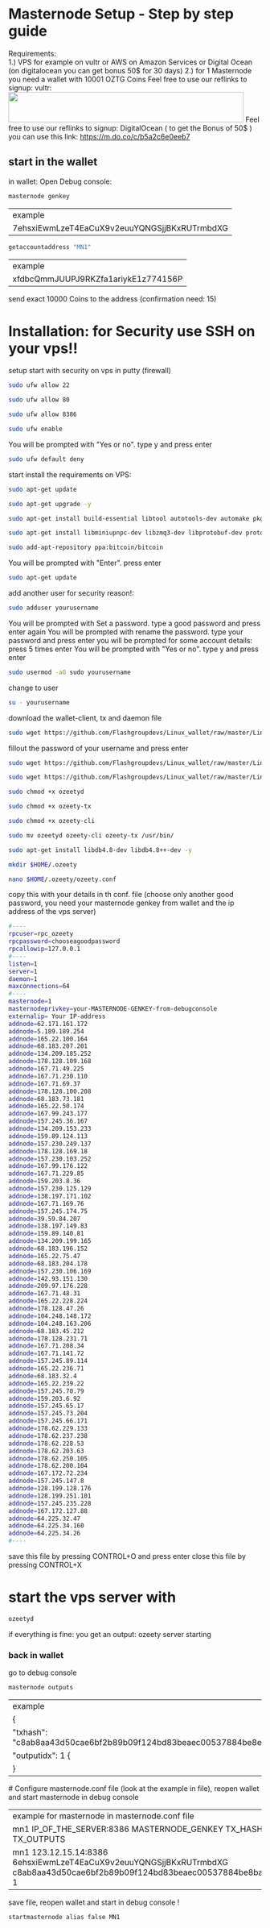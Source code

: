 # Masternode Setup - Step by step guide
Requirements: 	
1.) VPS for example on vultr or AWS on Amazon Services or Digital Ocean (on digitalocean you can get bonus 50$ for 30 days)
2.) for 1 Masternode you need a wallet with 10001 OZTG Coins
Feel free to use our reflinks to signup: 
vultr:  <a href="https://www.vultr.com/?ref=7811287"><img src="https://www.vultr.com/media/banner_2.png" width="468" height="60"></a>
Feel free to use our reflinks to signup: 
DigitalOcean ( to get the Bonus of 50$ ) you can use this link: https://m.do.co/c/b5a2c6e0eeb7
## start in the wallet 
in wallet: Open Debug console: 

```bash
masternode genkey
```
<table>
<tr><td>example</td></tr>
<tr><td>7ehsxiEwmLzeT4EaCuX9v2euuYQNGSjjBKxRUTrmbdXG</td></tr>
</table>

```bash
getaccountaddress "MN1"  
```
<table>
<tr><td>example</td></tr>
<tr><td>xfdbcQmmJUUPJ9RKZfa1ariykE1z774156P</td></tr>
</table>

send exact 10000 Coins to the address (confirmation need: 15) 


# Installation: for Security use SSH on your vps!!
setup start with security on vps in putty (firewall)
```bash
sudo ufw allow 22
```
```bash
sudo ufw allow 80
```
```bash
sudo ufw allow 8386
```
```bash
sudo ufw enable
```
You will be prompted with "Yes or no". type y and press enter
```bash
sudo ufw default deny
```
start install the requirements on VPS:
```bash
sudo apt-get update
```
```bash
sudo apt-get upgrade -y
```
```bash
sudo apt-get install build-essential libtool autotools-dev automake pkg-config libssl-dev libevent-dev bsdmainutils python3 libboost-system-dev libboost-filesystem-dev libboost-chrono-dev libboost-test-dev libboost-thread-dev libboost-all-dev libboost-program-options-dev -y
```
```bash
sudo apt-get install libminiupnpc-dev libzmq3-dev libprotobuf-dev protobuf-compiler unzip software-properties-common -y
```
```bash
sudo add-apt-repository ppa:bitcoin/bitcoin
```
You will be prompted with "Enter". press enter
```bash
sudo apt-get update
```
add another user for security reason!:
```bash
sudo adduser yourusername
```
You will be prompted with Set a password. type a good password and press enter
again You will be prompted with rename the password. type your password and press enter
you will be prompted for some account details: press 5 times enter 
You will be prompted with "Yes or no". type y and press enter
```bash
sudo usermod -aG sudo yourusername
```
change to user 
```bash
su - yourusername
```
download the wallet-client, tx and daemon file
```bash
sudo wget https://github.com/Flashgroupdevs/Linux_wallet/raw/master/Linux-Wallet-16.04/ozeetyd
```
fillout the password of your username and press enter
```bash
sudo wget https://github.com/Flashgroupdevs/Linux_wallet/raw/master/Linux-Wallet-16.04/ozeety-tx
```
```bash
sudo wget https://github.com/Flashgroupdevs/Linux_wallet/raw/master/Linux-Wallet-16.04/ozeety-cli
```
```bash
sudo chmod +x ozeetyd
```
```bash
sudo chmod +x ozeety-tx
```
```bash
sudo chmod +x ozeety-cli
```
```bash
sudo mv ozeetyd ozeety-cli ozeety-tx /usr/bin/
```
```bash
sudo apt-get install libdb4.8-dev libdb4.8++-dev -y
```
```bash
mkdir $HOME/.ozeety
```
```bash
nano $HOME/.ozeety/ozeety.conf
```
copy this with your details in th conf. file (choose only another good password, you need your masternode genkey from wallet and the ip address of the vps server)
```bash
#----
rpcuser=rpc_ozeety
rpcpassword=chooseagoodpassword
rpcallowip=127.0.0.1
#----
listen=1
server=1
daemon=1
maxconnections=64
#----
masternode=1
masternodeprivkey=your-MASTERNODE-GENKEY-from-debugconsole
externalip= Your IP-address
addnode=62.171.161.172
addnode=5.189.189.254
addnode=165.22.100.164
addnode=68.183.207.201
addnode=134.209.185.252
addnode=178.128.109.168
addnode=167.71.49.225
addnode=167.71.230.110
addnode=167.71.69.37
addnode=178.128.100.208
addnode=68.183.73.181
addnode=165.22.50.174
addnode=167.99.243.177
addnode=157.245.36.167
addnode=134.209.153.233
addnode=159.89.124.113
addnode=157.230.249.137
addnode=178.128.169.18
addnode=157.230.103.252
addnode=167.99.176.122
addnode=167.71.229.85
addnode=159.203.8.36
addnode=157.230.125.129
addnode=138.197.171.102
addnode=167.71.169.76
addnode=157.245.174.75
addnode=39.59.84.207
addnode=138.197.149.83
addnode=159.89.140.81
addnode=134.209.199.165
addnode=68.183.196.152
addnode=165.22.75.47
addnode=68.183.204.178
addnode=157.230.106.169
addnode=142.93.151.130
addnode=209.97.176.228
addnode=167.71.48.31
addnode=165.22.228.224
addnode=178.128.47.26
addnode=104.248.148.172
addnode=104.248.163.206
addnode=68.183.45.212
addnode=178.128.231.71
addnode=167.71.208.34
addnode=167.71.141.72
addnode=157.245.89.114
addnode=165.22.236.71
addnode=68.183.32.4
addnode=165.22.239.22
addnode=157.245.70.79
addnode=159.203.6.92
addnode=157.245.65.17
addnode=157.245.73.204
addnode=157.245.66.171
addnode=178.62.229.133
addnode=178.62.237.238
addnode=178.62.228.53
addnode=178.62.203.63
addnode=178.62.250.105
addnode=178.62.200.104
addnode=167.172.72.234
addnode=157.245.147.8
addnode=128.199.128.176
addnode=128.199.251.101
addnode=157.245.235.228
addnode=167.172.127.88
addnode=64.225.32.47
addnode=64.225.34.160
addnode=64.225.34.26
#----
```
save this file by pressing CONTROL+O and press enter
close this file by pressing CONTROL+X
# start the vps server with
```bash
ozeetyd
```
if everything is fine: you get an output: ozeety server starting



### back in wallet
 
go to debug console
```bash
masternode outputs
```
<table>
<tr><td>example</td></tr>
 <tr><td>{</td></tr>
<tr><td>    "txhash": "c8ab8aa43d50cae6bf2b89b09f124bd83beaec00537884be8ec6585d1922", </td></tr>
<tr><td>     "outputidx": 1 {</td></tr>
<tr><td>   }</td></tr>
</table>
# Configure masternode.conf file (look at the example in file), reopen wallet and start masternode in debug console
<table>
<tr><td>example for masternode in masternode.conf file </td></tr>
<tr><td>mn1 IP_OF_THE_SERVER:8386 MASTERNODE_GENKEY TX_HASH TX_OUTPUTS</td></tr>
<tr><td>mn1 123.12.15.14:8386 6ehsxiEwmLzeT4EaCuX9v2euuYQNGSjjBKxRUTrmbdXG c8ab8aa43d50cae6bf2b89b09f124bd83beaec00537884be8bae6585d1922 1</td></tr>
</table>

save file, reopen wallet and start in debug console !

```bash
startmasternode alias false MN1
```
